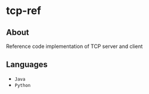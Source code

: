 # tcp-ref
## About
Reference code implementation of TCP server and client
## Languages
- `Java`
- `Python`
